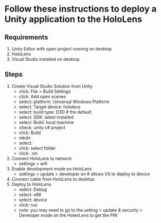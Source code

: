 # Follow these instructions to deploy a Unity application to the HoloLens

## Requirements
1. Unity Editor with open project running on desktop
1. HoloLens
1. Visual Studio installed on desktop

## Steps
1. Create Visual Studio Solution from Unity
    - click: File > Build Settings
    - click: Add open scenes
    - select: platform: Universal Windows Platform
    - select: Target device: hololens
    - select: build type: D3D # the default
    - select: SDK: latest installed
    - select: Build: local machine
    - check: unity c# project
    - click: Build
    - mkdir: <target directory>
    - select: <target directory>
    - click: select folder
    - click: <project name>.sln
1. Connect HoloLens to network
    - settings > wifi
1. Enable development mode on HoloLens
    - settings > update > developer on # allows VS to deploy to device
1. Connect cable from HoloLens to desktop
1. Deploy to HoloLens
    - select: Debug
    - select: x86
    - select: device
    - click: run
	- note: you may need to go to the setting > update & security > Developer mode on the HolenLens to get the PIN
